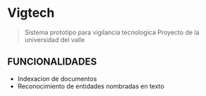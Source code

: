 Vigtech
=======
>Sistema prototipo para vigilancia tecnologica
Proyecto de la universidad del valle

## FUNCIONALIDADES
  - Indexacion de documentos
  - Reconocimiento de entidades nombradas en texto

